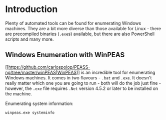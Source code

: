 # Introduction

Plenty of automated tools can be found for enumerating Windows machines. They are a bit more diverse than those available for Linux - there are precompiled binaries (`.exe`s) available, but there are also PowerShell scripts and many more.

## Windows Enumeration with WinPEAS

[[https://github.com/carlospolop/PEASS-ng/tree/master/winPEAS|WinPEAS]] is an incredible tool for enumerating Windows machines. It comes in two flavours - `.bat` and `.exe`. It doesn't really matter which one you are going to run - both will do the job just fine - however, the `.exe` file requires `.Net` version 4.5.2 or later to be installed on the machine.

Enumerating system information:

```sh
winpeas.exe systeminfo
```

